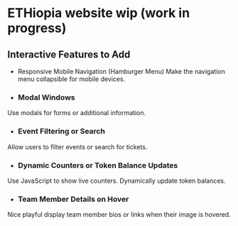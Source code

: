 # ETHiopia website wip (work in progress)
## Interactive Features to Add
- Responsive Mobile Navigation (Hamburger Menu)
Make the navigation menu collapsible for mobile devices.

- ### Modal Windows
Use modals for forms or additional information.

- ### Event Filtering or Search
Allow users to filter events or search for tickets.

- ### Dynamic Counters or Token Balance Updates
Use JavaScript to show live counters.
Dynamically update token balances.

- ### Team Member Details on Hover
Nice playful display team member bios or links when their image is hovered.
